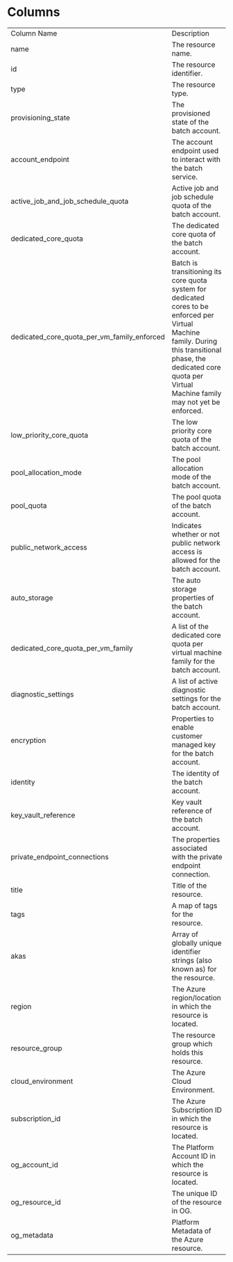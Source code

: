 # Columns  

<table>
	<tr><td>Column Name</td><td>Description</td></tr>
	<tr><td>name</td><td>The resource name.</td></tr>
	<tr><td>id</td><td>The resource identifier.</td></tr>
	<tr><td>type</td><td>The resource type.</td></tr>
	<tr><td>provisioning_state</td><td>The provisioned state of the batch account.</td></tr>
	<tr><td>account_endpoint</td><td>The account endpoint used to interact with the batch service.</td></tr>
	<tr><td>active_job_and_job_schedule_quota</td><td>Active job and job schedule quota of the batch account.</td></tr>
	<tr><td>dedicated_core_quota</td><td>The dedicated core quota of the batch account.</td></tr>
	<tr><td>dedicated_core_quota_per_vm_family_enforced</td><td>Batch is transitioning its core quota system for dedicated cores to be enforced per Virtual Machine family. During this transitional phase, the dedicated core quota per Virtual Machine family may not yet be enforced.</td></tr>
	<tr><td>low_priority_core_quota</td><td>The low priority core quota of the batch account.</td></tr>
	<tr><td>pool_allocation_mode</td><td>The pool allocation mode of the batch account.</td></tr>
	<tr><td>pool_quota</td><td>The pool quota of the batch account.</td></tr>
	<tr><td>public_network_access</td><td>Indicates whether or not public network access is allowed for the batch account.</td></tr>
	<tr><td>auto_storage</td><td>The auto storage properties of the batch account.</td></tr>
	<tr><td>dedicated_core_quota_per_vm_family</td><td>A list of the dedicated core quota per virtual machine family for the batch account.</td></tr>
	<tr><td>diagnostic_settings</td><td>A list of active diagnostic settings for the batch account.</td></tr>
	<tr><td>encryption</td><td>Properties to enable customer managed key for the batch account.</td></tr>
	<tr><td>identity</td><td>The identity of the batch account.</td></tr>
	<tr><td>key_vault_reference</td><td>Key vault reference of the batch account.</td></tr>
	<tr><td>private_endpoint_connections</td><td>The properties associated with the private endpoint connection.</td></tr>
	<tr><td>title</td><td>Title of the resource.</td></tr>
	<tr><td>tags</td><td>A map of tags for the resource.</td></tr>
	<tr><td>akas</td><td>Array of globally unique identifier strings (also known as) for the resource.</td></tr>
	<tr><td>region</td><td>The Azure region/location in which the resource is located.</td></tr>
	<tr><td>resource_group</td><td>The resource group which holds this resource.</td></tr>
	<tr><td>cloud_environment</td><td>The Azure Cloud Environment.</td></tr>
	<tr><td>subscription_id</td><td>The Azure Subscription ID in which the resource is located.</td></tr>
	<tr><td>og_account_id</td><td>The Platform Account ID in which the resource is located.</td></tr>
	<tr><td>og_resource_id</td><td>The unique ID of the resource in OG.</td></tr>
	<tr><td>og_metadata</td><td>Platform Metadata of the Azure resource.</td></tr>
</table>